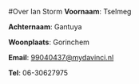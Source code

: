 #Over Ian Storm
**Voornaam**: Tselmeg

**Achternaam**: Gantuya

**Woonplaats**: Gorinchem

**Email**: [99040437@mydavinci.nl](99040437@mydavinci.nl)

**Tel**: 06-30627975


